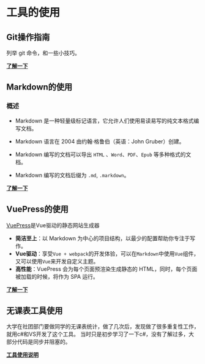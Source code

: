 # 工具的使用

## Git操作指南

列举 git 命令，和一些小技巧。

[**了解一下**](/git)

## Markdown的使用

### 概述

+ Markdown 是一种轻量级标记语言，它允许人们使用易读易写的纯文本格式编写文档。

+ Markdown 语言在 2004 由约翰·格鲁伯（英语：John Gruber）创建。

+ Markdown 编写的文档可以导出 ```HTML``` 、```Word```、```PDF```、```Epub``` 等多种格式的文档。

+ Markdown 编写的文档后缀为 ```.md```, ```.markdown```。

[**了解一下**](/markdown)

## VuePress的使用

[VuePress](https://v1.vuepress.vuejs.org/zh/)是Vue驱动的静态网站生成器

+ **简洁至上**：以 Markdown 为中心的项目结构，以最少的配置帮助你专注于写作。
+ **Vue驱动**：享受```Vue + webpack```的开发体验，可以在```Markdown```中使用```Vue```组件，又可以使用```Vue```来开发自定义主题。
+ **高性能**：VuePress 会为每个页面预渲染生成静态的 HTML，同时，每个页面被加载的时候，将作为 SPA 运行。

[**了解一下**](/vuepress)

## 无课表工具使用

大学在社团部门要做同学的无课表统计，做了几次后，发现做了很多重复性工作，就用c#和VS开发了这个工具。
当时只是初步学习了一下c#，没有了解过多，大部分代码是同步并阻塞的。

[**工具使用说明**](/mydoc/无课表工具使用.html)
